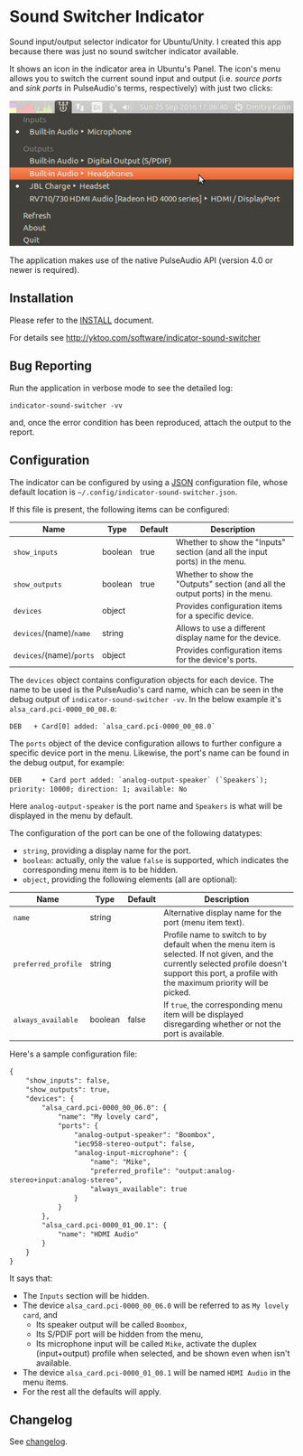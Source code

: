 Sound Switcher Indicator
========================

Sound input/output selector indicator for Ubuntu/Unity. I created this app because there was just no sound switcher indicator available.

It shows an icon in the indicator area in Ubuntu's Panel. The icon's menu allows you to switch the current sound input and output (i.e. *source ports* and *sink ports* in PulseAudio's terms, respectively) with just two clicks:

![Screenshot of the indicator](Screenshot.png)

The application makes use of the native PulseAudio API (version 4.0 or newer is required).


Installation
------------

Please refer to the [INSTALL](INSTALL) document.

For details see http://yktoo.com/software/indicator-sound-switcher


Bug Reporting
-------------

Run the application in verbose mode to see the detailed log:

    indicator-sound-switcher -vv

and, once the error condition has been reproduced, attach the output to the report.


Configuration
-------------

The indicator can be configured by using a [JSON](https://en.wikipedia.org/wiki/JSON) configuration file, whose default location is `~/.config/indicator-sound-switcher.json`.

If this file is present, the following items can be configured:

| Name                    | Type    | Default | Description                                                                   |
|-------------------------|---------|---------|-------------------------------------------------------------------------------|
| `show_inputs`           | boolean | true    | Whether to show the "Inputs" section (and all the input ports) in the menu.   |
| `show_outputs`          | boolean | true    | Whether to show the "Outputs" section (and all the output ports) in the menu. |
| `devices`               | object  |         | Provides configuration items for a specific device.                           |
| `devices`/(name)/`name` | string  |         | Allows to use a different display name for the device.                        |
| `devices`/(name)/`ports`| object  |         | Provides configuration items for the device's ports.                          |

The `devices` object contains configuration objects for each device. The name to be used is the PulseAudio's card name, which can be seen in the debug output of `indicator-sound-switcher -vv`. In the below example it's `alsa_card.pci-0000_00_08.0`:

    DEB   + Card[0] added: `alsa_card.pci-0000_00_08.0`

The `ports` object of the device configuration allows to further configure a specific device port in the menu. Likewise, the port's name can be found in the debug output, for example:

    DEB     + Card port added: `analog-output-speaker` (`Speakers`); priority: 10000; direction: 1; available: No

Here `analog-output-speaker` is the port name and `Speakers` is what will be displayed in the menu by default.

The configuration of the port can be one of the following datatypes:

* `string`, providing a display name for the port.
* `boolean`: actually, only the value `false` is supported, which indicates the corresponding menu item is to be hidden.
* `object`, providing the following elements (all are optional):

| Name                    | Type    | Default | Description                                                                                                 |
|-------------------------|---------|---------|-------------------------------------------------------------------------------------------------------------|
| `name`                  | string  |         | Alternative display name for the port (menu item text).                                                     |
| `preferred_profile`     | string  |         | Profile name to switch to by default when the menu item is selected. If not given, and the currently selected profile doesn't support this port, a profile with the maximum priority will be picked. |
| `always_available`      | boolean | false   | If `true`, the corresponding menu item will be displayed disregarding whether or not the port is available. |

Here's a sample configuration file:

```
{
    "show_inputs": false,
    "show_outputs": true,
    "devices": {
        "alsa_card.pci-0000_00_06.0": {
            "name": "My lovely card",
            "ports": {
                "analog-output-speaker": "Boombox",
                "iec958-stereo-output": false,
                "analog-input-microphone": {
                    "name": "Mike",
                    "preferred_profile": "output:analog-stereo+input:analog-stereo",
                    "always_available": true
                }
            }
        },
        "alsa_card.pci-0000_01_00.1": {
            "name": "HDMI Audio"
        }
    }
}
```

It says that:

* The `Inputs` section will be hidden.
* The device `alsa_card.pci-0000_00_06.0` will be referred to as `My lovely card`, and
  * Its speaker output will be called `Boombox`,
  * Its S/PDIF port will be hidden from the menu,
  * Its microphone input will be called `Mike`, activate the duplex (input+output) profile when selected, and be shown even when isn't available.
* The device `alsa_card.pci-0000_01_00.1` will be named `HDMI Audio` in the menu items.
* For the rest all the defaults will apply.

Changelog
---------

See [changelog](debian/changelog).
